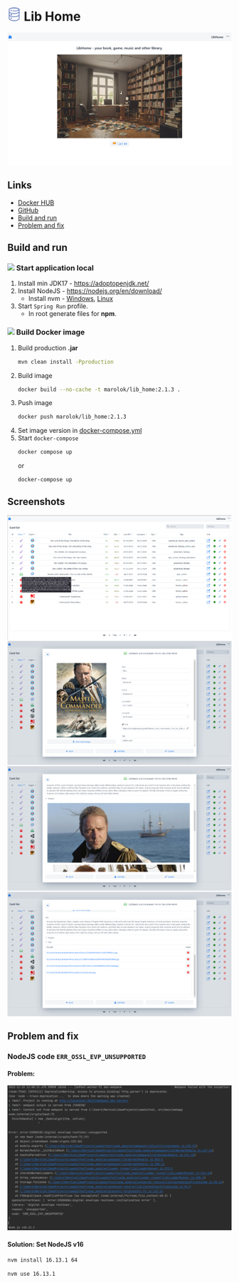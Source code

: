 # <img src="src/main/resources/static/img/icon/database.svg" width="30"/> Lib Home

![](readme_files/LibHome.png)

## Links

* [Docker HUB](https://hub.docker.com/r/marolok/lib_home)
* [GitHub](https://github.com/PavelBocharov/LibHome)
* [Build and run](#build-and-run)
* [Problem and fix](#problem-and-fix)

## Build and run

### <img src="src/main/resources/static/img/icon/arrow-right.png" width="16"/> Start application local

1) Install min JDK17 - https://adoptopenjdk.net/
2) Install NodeJS - https://nodejs.org/en/download/
    * Install nvm - [Windows](https://github.com/coreybutler/nvm-windows), [Linux](https://github.com/nvm-sh/nvm)
3) Start `Spring Run` profile.
    * In root generate files for **npm**.

### <img src="src/main/resources/static/img/icon/docker-icon.png" width="16"/> Build Docker image

1) Build production **.jar**
   ```bash 
   mvn clean install -Pproduction
   ```
2) Build image
   ```bash 
   docker build --no-cache -t marolok/lib_home:2.1.3 .
   ```
3) Push image
   ```bash 
   docker push marolok/lib_home:2.1.3
   ```
4) Set image version in [docker-compose.yml](./docker-compose.yml)
5) Start `docker-compose`
   ```bash 
   docker compose up
   ``` 
   or
   ```bash 
   docker-compose up
   ```

## Screenshots

![](readme_files/1.png)
![](readme_files/2.png)
![](readme_files/3.png)
![](readme_files/4.png)

## Problem and fix

### NodeJS code `ERR_OSSL_EVP_UNSUPPORTED`

#### Problem:

![](readme_files/criptoProblems.png)

#### Solution: Set NodeJS v16

```bash 
nvm install 16.13.1 64
```

```bash 
nvm use 16.13.1
```